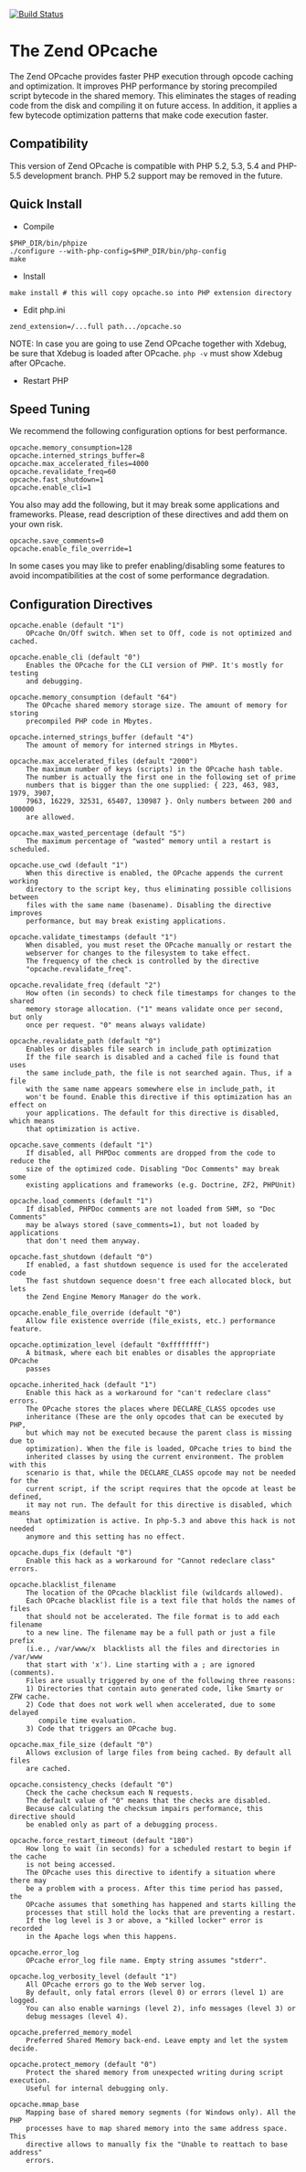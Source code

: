 [![Build Status](https://travis-ci.org/zendtech/ZendOptimizerPlus.png?branch=master)](https://travis-ci.org/zendtech/ZendOptimizerPlus)

The Zend OPcache
================

The Zend OPcache provides faster PHP execution through opcode caching and
optimization. It improves PHP performance by storing precompiled script
bytecode in the shared memory. This eliminates the stages of reading code from
the disk and compiling it on future access. In addition, it applies a few
bytecode optimization patterns that make code execution faster.

Compatibility
-------------

This version of Zend OPcache is compatible with PHP 5.2, 5.3, 5.4
and PHP-5.5 development branch.  PHP 5.2 support may be removed in the future.

Quick Install
-------------

- Compile

```
$PHP_DIR/bin/phpize
./configure --with-php-config=$PHP_DIR/bin/php-config
make
```

- Install

```
make install # this will copy opcache.so into PHP extension directory
```

- Edit php.ini

```
zend_extension=/...full path.../opcache.so
```
NOTE: In case you are going to use Zend OPcache together with Xdebug,
be sure that Xdebug is loaded after OPcache. `php -v` must show Xdebug
after OPcache.

- Restart PHP

Speed Tuning
-------------

We recommend the following configuration options for best performance.

```
opcache.memory_consumption=128
opcache.interned_strings_buffer=8
opcache.max_accelerated_files=4000
opcache.revalidate_freq=60
opcache.fast_shutdown=1
opcache.enable_cli=1
```

You also may add the following, but it may break some applications and
frameworks. Please, read description of these directives and add them on your
own risk.

```
opcache.save_comments=0
opcache.enable_file_override=1
```

In some cases you may like to prefer enabling/disabling some features
to avoid incompatibilities at the cost of some performance degradation.

Configuration Directives
------------------------

```
opcache.enable (default "1")
	OPcache On/Off switch. When set to Off, code is not optimized and cached.

opcache.enable_cli (default "0")
	Enables the OPcache for the CLI version of PHP. It's mostly for testing
	and debugging.

opcache.memory_consumption (default "64")
	The OPcache shared memory storage size. The amount of memory for storing
	precompiled PHP code in Mbytes.

opcache.interned_strings_buffer (default "4")
	The amount of memory for interned strings in Mbytes.

opcache.max_accelerated_files (default "2000")
	The maximum number of keys (scripts) in the OPcache hash table.
	The number is actually the first one in the following set of prime
	numbers that is bigger than the one supplied: { 223, 463, 983, 1979, 3907,
	7963, 16229, 32531, 65407, 130987 }. Only numbers between 200 and 100000
	are allowed.

opcache.max_wasted_percentage (default "5")
	The maximum percentage of "wasted" memory until a restart is scheduled.

opcache.use_cwd (default "1")
	When this directive is enabled, the OPcache appends the current working
	directory to the script key, thus eliminating possible collisions between
	files with the same name (basename). Disabling the directive improves
	performance, but may break existing applications.

opcache.validate_timestamps (default "1")
	When disabled, you must reset the OPcache manually or restart the
	webserver for changes to the filesystem to take effect.
	The frequency of the check is controlled by the directive
	"opcache.revalidate_freq".

opcache.revalidate_freq (default "2")
	How often (in seconds) to check file timestamps for changes to the shared
	memory storage allocation. ("1" means validate once per second, but only
	once per request. "0" means always validate)

opcache.revalidate_path (default "0")
	Enables or disables file search in include_path optimization
	If the file search is disabled and a cached file is found that uses
	the same include_path, the file is not searched again. Thus, if a file
	with the same name appears somewhere else in include_path, it
	won't be found. Enable this directive if this optimization has an effect on
	your applications. The default for this directive is disabled, which means
	that optimization is active.

opcache.save_comments (default "1")
	If disabled, all PHPDoc comments are dropped from the code to reduce the
	size of the optimized code. Disabling "Doc Comments" may break some
	existing applications and frameworks (e.g. Doctrine, ZF2, PHPUnit)

opcache.load_comments (default "1")
	If disabled, PHPDoc comments are not loaded from SHM, so "Doc Comments"
	may be always stored (save_comments=1), but not loaded by applications
	that don't need them anyway.

opcache.fast_shutdown (default "0")
	If enabled, a fast shutdown sequence is used for the accelerated code
	The fast shutdown sequence doesn't free each allocated block, but lets
	the Zend Engine Memory Manager do the work.

opcache.enable_file_override (default "0")
	Allow file existence override (file_exists, etc.) performance feature.

opcache.optimization_level (default "0xffffffff")
	A bitmask, where each bit enables or disables the appropriate OPcache
	passes

opcache.inherited_hack (default "1")
	Enable this hack as a workaround for "can't redeclare class" errors.
	The OPcache stores the places where DECLARE_CLASS opcodes use
	inheritance (These are the only opcodes that can be executed by PHP,
	but which may not be executed because the parent class is missing due to
	optimization). When the file is loaded, OPcache tries to bind the
	inherited classes by using the current environment. The problem with this
	scenario is that, while the DECLARE_CLASS opcode may not be needed for the
	current script, if the script requires that the opcode at least be defined,
	it may not run. The default for this directive is disabled, which means
	that optimization is active. In php-5.3 and above this hack is not needed
	anymore and this setting has no effect.

opcache.dups_fix (default "0")
	Enable this hack as a workaround for "Cannot redeclare class" errors.

opcache.blacklist_filename
	The location of the OPcache blacklist file (wildcards allowed).
	Each OPcache blacklist file is a text file that holds the names of files
	that should not be accelerated. The file format is to add each filename
	to a new line. The filename may be a full path or just a file prefix
	(i.e., /var/www/x  blacklists all the files and directories in /var/www
	that start with 'x'). Line starting with a ; are ignored (comments).
	Files are usually triggered by one of the following three reasons:
	1) Directories that contain auto generated code, like Smarty or ZFW cache.
	2) Code that does not work well when accelerated, due to some delayed
	   compile time evaluation.
	3) Code that triggers an OPcache bug.

opcache.max_file_size (default "0")
	Allows exclusion of large files from being cached. By default all files
	are cached.

opcache.consistency_checks (default "0")
	Check the cache checksum each N requests.
	The default value of "0" means that the checks are disabled.
	Because calculating the checksum impairs performance, this directive should
	be enabled only as part of a debugging process.

opcache.force_restart_timeout (default "180")
	How long to wait (in seconds) for a scheduled restart to begin if the cache
	is not being accessed.
	The OPcache uses this directive to identify a situation where there may
	be a problem with a process. After this time period has passed, the
	OPcache assumes that something has happened and starts killing the
	processes that still hold the locks that are preventing a restart.
	If the log level is 3 or above, a "killed locker" error is recorded
	in the Apache logs when this happens.

opcache.error_log
	OPcache error_log file name. Empty string assumes "stderr".

opcache.log_verbosity_level (default "1")
	All OPcache errors go to the Web server log.
	By default, only fatal errors (level 0) or errors (level 1) are logged.
	You can also enable warnings (level 2), info messages (level 3) or
	debug messages (level 4).

opcache.preferred_memory_model
	Preferred Shared Memory back-end. Leave empty and let the system decide.

opcache.protect_memory (default "0")
	Protect the shared memory from unexpected writing during script execution.
	Useful for internal debugging only.

opcache.mmap_base
	Mapping base of shared memory segments (for Windows only). All the PHP
	processes have to map shared memory into the same address space. This
	directive allows to manually fix the "Unable to reattach to base address"
	errors.
```
